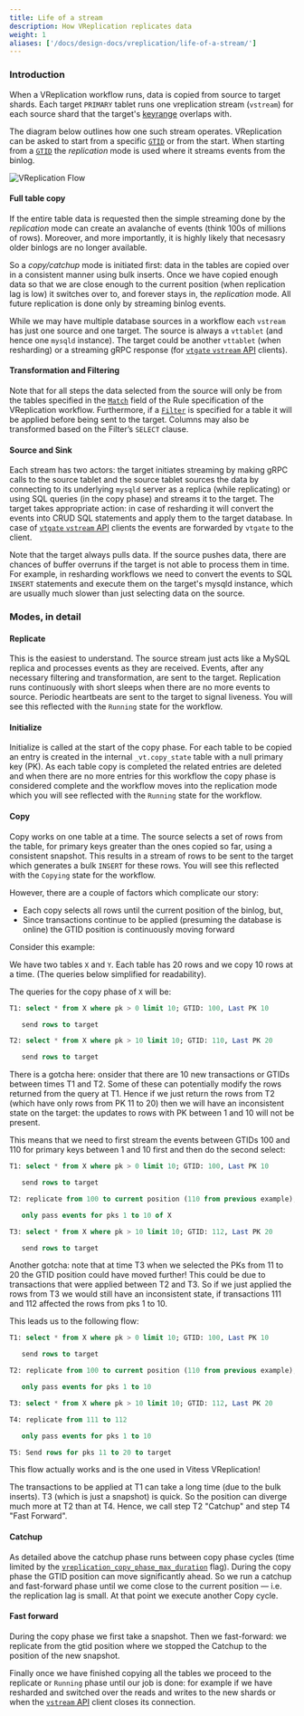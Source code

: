 ```yaml
---
title: Life of a stream
description: How VReplication replicates data
weight: 1
aliases: ['/docs/design-docs/vreplication/life-of-a-stream/']
---
```


### Introduction

When a VReplication workflow runs, data is copied from source to target shards. Each target `PRIMARY` tablet runs one
vreplication stream (`vstream`) for each source shard that the target's
[keyrange](../../../features/sharding/#key-ranges-and-partitions) overlaps with.

The diagram below outlines how one such stream operates. VReplication can be asked to start from a specific
[`GTID`](https://dev.mysql.com/doc/refman/en/replication-gtids-concepts.html) or from the start. When starting from a
[`GTID`](https://dev.mysql.com/doc/refman/en/replication-gtids-concepts.html) the _replication_ mode is used where it
streams events from the binlog.

![VReplication Flow](/img/VReplicationFlow.png)

#### Full table copy

If the entire table data is requested then the simple streaming done by the _replication_ mode can create an avalanche
of events (think 100s of millions of rows). Moreover, and more importantly, it is highly likely that necesasry older
binlogs are no longer available.

So a _copy/catchup_ mode is initiated first: data in the tables are copied over in a consistent manner using bulk
inserts. Once we have copied enough data so that we are close enough to the current position (when replication lag is
low) it switches over to, and forever stays in, the _replication_ mode. All future replication is done only by
streaming binlog events.

While we may have multiple database sources in a workflow each `vstream` has just one source and one target. The source is
always a `vttablet` (and hence one `mysqld` instance). The target could be another `vttablet` (when resharding) or a
streaming gRPC response (for [`vtgate` `vstream` API](../../vstream/) clients).

#### Transformation and Filtering

Note that for all steps the data selected from the source will only be from the tables specified
in the [`Match`](https://github.com/vitessio/vitess/blob/main/proto/binlogdata.proto#LL128C5) field of the Rule
specification of the VReplication workflow. Furthermore, if a
[`Filter`](https://github.com/vitessio/vitess/blob/main/proto/binlogdata.proto#LL133C5) is specified for a table it will
be applied before being sent to the target. Columns may also be transformed based on the Filter’s `SELECT` clause.

#### Source and Sink

Each stream has two actors: the target initiates streaming by making gRPC calls to the source tablet and the source
tablet sources the data by connecting to its underlying `mysqld` server as a replica (while replicating) or using SQL
queries (in the copy phase) and streams it to the target. The target takes appropriate action: in case of resharding it
will convert the events into CRUD SQL statements and apply them to the target database. In case of [`vtgate` `vstream`
API](../../vstream/) clients the events are forwarded by `vtgate` to the client.

Note that the target always pulls data. If the source pushes data, there are chances of buffer overruns if the target is
not able to process them in time. For example, in resharding workflows we need to convert the events to SQL `INSERT`
statements and execute them on the target's mysqld instance, which are usually much slower than just selecting data on
the source.

### Modes, in detail

#### Replicate

This is the easiest to understand. The source stream just acts like a MySQL replica and processes events as they are
received. Events, after any necessary filtering and transformation, are sent to the target. Replication runs
continuously with short sleeps when there are no more events to source. Periodic heartbeats are sent to the target to
signal liveness. You will see this reflected with the `Running` state for the workflow.

#### Initialize

Initialize is called at the start of the copy phase. For each table to be copied an entry is created in the internal
`_vt.copy_state` table with a null primary key (PK). As each table copy is completed the related entries are deleted
and when there are no more entries for this workflow the copy phase is considered complete and the workflow moves into
the replication mode which you will see reflected with the `Running` state for the workflow.

#### Copy

Copy works on one table at a time. The source selects a set of rows from the table, for primary keys greater than the
ones copied so far, using a consistent snapshot. This results in a stream of rows to be sent to the target which
generates a bulk `INSERT` for these rows. You will see this reflected with the `Copying` state for the workflow.

However, there are a couple of factors which complicate our story:

* Each copy selects all rows until the current position of the binlog, but,
* Since transactions continue to be applied (presuming the database is online) the GTID position is continuously
moving forward

Consider this example:

We have two tables `X` and `Y`. Each table has 20 rows and we copy 10 rows at a time. (The queries below simplified
for readability).

The queries for the copy phase of `X` will be:

```sql
T1: select * from X where pk > 0 limit 10; GTID: 100, Last PK 10

   send rows to target

T2: select * from X where pk > 10 limit 10; GTID: 110, Last PK 20

   send rows to target
```

There is a gotcha here: onsider that there are 10 new transactions or GTIDs between times T1 and T2. Some of these
can potentially modify the rows returned from the query at T1. Hence if we just return the rows from T2 (which have
only rows from PK 11 to 20) then we will have an inconsistent state on the target: the updates to rows with PK
between 1 and 10 will not be present.

This means that we need to first stream the events between GTIDs 100 and 110 for primary keys between 1 and 10 first
and then do the second select:

```sql
T1: select * from X where pk > 0 limit 10; GTID: 100, Last PK 10

   send rows to target

T2: replicate from 100 to current position (110 from previous example),

   only pass events for pks 1 to 10 of X

T3: select * from X where pk > 10 limit 10; GTID: 112, Last PK 20

   send rows to target
```

Another gotcha: note that at time T3 when we selected the PKs from 11 to 20 the GTID position could have moved further!
This could be due to transactions that were applied between T2 and T3. So if we just applied the rows from T3 we would
still have an inconsistent state, if transactions 111 and 112 affected the rows from pks 1 to 10.

This leads us to the following flow:

```sql
T1: select * from X where pk > 0 limit 10; GTID: 100, Last PK 10

   send rows to target

T2: replicate from 100 to current position (110 from previous example),

   only pass events for pks 1 to 10

T3: select * from X where pk > 10 limit 10; GTID: 112, Last PK 20

T4: replicate from 111 to 112  

   only pass events for pks 1 to 10

T5: Send rows for pks 11 to 20 to target
```

This flow actually works and is the one used in Vitess VReplication!

The transactions to be applied at T1 can take a long time (due to the bulk inserts). T3 (which is just a snapshot) is
quick. So the position can diverge much more at T2 than at T4. Hence, we call step T2 "Catchup" and step T4
"Fast Forward".

#### Catchup

As detailed above the catchup phase runs between copy phase cycles (time limited by the
[`vreplication_copy_phase_max_duration`](../../flags/#vreplication_copy_phase_duration) flag). During the copy phase the
GTID position can move significantly ahead. So we run a catchup and fast-forward phase until we come close to the current
position — i.e. the replication lag is small. At that point we execute another Copy cycle.

#### Fast forward

During the copy phase we first take a snapshot. Then we fast-forward: we replicate from the gtid position where we stopped
the Catchup to the position of the new snapshot.

Finally once we have finished copying all the tables we proceed to the replicate or `Running` phase until our job is done:
for example if we have resharded and switched over the reads and writes to the new shards or when the
[`vstream` API](../../vstream/) client closes its connection.
